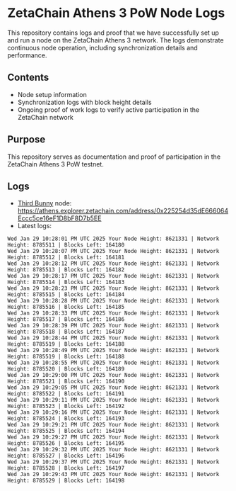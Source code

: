 # ZetaChain Athens 3 PoW Node Logs
This repository contains logs and proof that we have successfully set up and run a node on the ZetaChain Athens 3 network. The logs demonstrate continuous node operation, including synchronization details and performance.

## Contents
- Node setup information
- Synchronization logs with block height details
- Ongoing proof of work logs to verify active participation in the ZetaChain network

## Purpose
This repository serves as documentation and proof of participation in the ZetaChain Athens 3 PoW testnet.

## Logs

- [Third Bunny](https://thirdbunny.xyz/) node: https://athens.explorer.zetachain.com/address/0x225254d35dE666064Eccc5ce16eF1D8bF8D7b5EE
- Latest logs:
```
Wed Jan 29 10:28:01 PM UTC 2025 Your Node Height: 8621331 | Network Height: 8785511 | Blocks Left: 164180
Wed Jan 29 10:28:07 PM UTC 2025 Your Node Height: 8621331 | Network Height: 8785512 | Blocks Left: 164181
Wed Jan 29 10:28:12 PM UTC 2025 Your Node Height: 8621331 | Network Height: 8785513 | Blocks Left: 164182
Wed Jan 29 10:28:17 PM UTC 2025 Your Node Height: 8621331 | Network Height: 8785514 | Blocks Left: 164183
Wed Jan 29 10:28:23 PM UTC 2025 Your Node Height: 8621331 | Network Height: 8785515 | Blocks Left: 164184
Wed Jan 29 10:28:28 PM UTC 2025 Your Node Height: 8621331 | Network Height: 8785516 | Blocks Left: 164185
Wed Jan 29 10:28:33 PM UTC 2025 Your Node Height: 8621331 | Network Height: 8785517 | Blocks Left: 164186
Wed Jan 29 10:28:39 PM UTC 2025 Your Node Height: 8621331 | Network Height: 8785518 | Blocks Left: 164187
Wed Jan 29 10:28:44 PM UTC 2025 Your Node Height: 8621331 | Network Height: 8785519 | Blocks Left: 164188
Wed Jan 29 10:28:49 PM UTC 2025 Your Node Height: 8621331 | Network Height: 8785519 | Blocks Left: 164188
Wed Jan 29 10:28:55 PM UTC 2025 Your Node Height: 8621331 | Network Height: 8785520 | Blocks Left: 164189
Wed Jan 29 10:29:00 PM UTC 2025 Your Node Height: 8621331 | Network Height: 8785521 | Blocks Left: 164190
Wed Jan 29 10:29:05 PM UTC 2025 Your Node Height: 8621331 | Network Height: 8785522 | Blocks Left: 164191
Wed Jan 29 10:29:11 PM UTC 2025 Your Node Height: 8621331 | Network Height: 8785523 | Blocks Left: 164192
Wed Jan 29 10:29:16 PM UTC 2025 Your Node Height: 8621331 | Network Height: 8785524 | Blocks Left: 164193
Wed Jan 29 10:29:21 PM UTC 2025 Your Node Height: 8621331 | Network Height: 8785525 | Blocks Left: 164194
Wed Jan 29 10:29:27 PM UTC 2025 Your Node Height: 8621331 | Network Height: 8785526 | Blocks Left: 164195
Wed Jan 29 10:29:32 PM UTC 2025 Your Node Height: 8621331 | Network Height: 8785527 | Blocks Left: 164196
Wed Jan 29 10:29:37 PM UTC 2025 Your Node Height: 8621331 | Network Height: 8785528 | Blocks Left: 164197
Wed Jan 29 10:29:43 PM UTC 2025 Your Node Height: 8621331 | Network Height: 8785529 | Blocks Left: 164198
```
